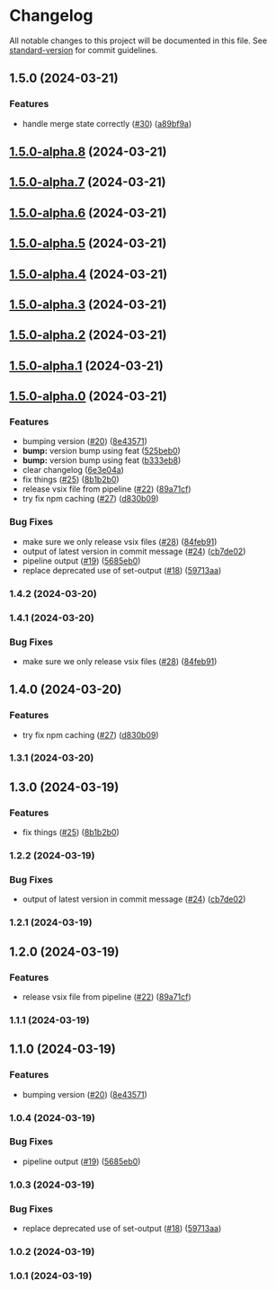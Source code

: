 # Changelog

All notable changes to this project will be documented in this file. See [standard-version](https://github.com/conventional-changelog/standard-version) for commit guidelines.

## 1.5.0 (2024-03-21)


### Features

* handle merge state correctly ([#30](https://github.com/qvotaxon/translation-file-watcher/issues/30)) ([a89bf9a](https://github.com/qvotaxon/translation-file-watcher/commit/a89bf9abb726d0e4338afa643a583a60183491ee))

## [1.5.0-alpha.8](https://github.com/qvotaxon/translation-file-watcher/compare/v1.5.0-alpha.7...v1.5.0-alpha.8) (2024-03-21)

## [1.5.0-alpha.7](https://github.com/qvotaxon/translation-file-watcher/compare/v1.5.0-alpha.6...v1.5.0-alpha.7) (2024-03-21)

## [1.5.0-alpha.6](https://github.com/qvotaxon/translation-file-watcher/compare/v1.5.0-alpha.5...v1.5.0-alpha.6) (2024-03-21)

## [1.5.0-alpha.5](https://github.com/qvotaxon/translation-file-watcher/compare/v1.5.0-alpha.4...v1.5.0-alpha.5) (2024-03-21)

## [1.5.0-alpha.4](https://github.com/qvotaxon/translation-file-watcher/compare/v1.5.0-alpha.3...v1.5.0-alpha.4) (2024-03-21)

## [1.5.0-alpha.3](https://github.com/qvotaxon/translation-file-watcher/compare/v1.5.0-alpha.2...v1.5.0-alpha.3) (2024-03-21)

## [1.5.0-alpha.2](https://github.com/qvotaxon/translation-file-watcher/compare/v1.5.0-alpha.1...v1.5.0-alpha.2) (2024-03-21)

## [1.5.0-alpha.1](https://github.com/qvotaxon/translation-file-watcher/compare/v1.5.0-alpha.0...v1.5.0-alpha.1) (2024-03-21)

## [1.5.0-alpha.0](https://github.com/qvotaxon/translation-file-watcher/compare/v0.1.9...v1.5.0-alpha.0) (2024-03-21)


### Features

* bumping version ([#20](https://github.com/qvotaxon/translation-file-watcher/issues/20)) ([8e43571](https://github.com/qvotaxon/translation-file-watcher/commit/8e43571c9ed18c66004b182c86ea543fa2c9d6dc))
* **bump:** version bump using feat ([525beb0](https://github.com/qvotaxon/translation-file-watcher/commit/525beb03a852fad93edb2d27788d1033179b5084))
* **bump:** version bump using feat ([b333eb8](https://github.com/qvotaxon/translation-file-watcher/commit/b333eb8ab0ac4d33f5afed96bd606ae90cd24fb7))
* clear changelog ([6e3e04a](https://github.com/qvotaxon/translation-file-watcher/commit/6e3e04a3b474f23c3e372bff956aaa5795489285))
* fix things ([#25](https://github.com/qvotaxon/translation-file-watcher/issues/25)) ([8b1b2b0](https://github.com/qvotaxon/translation-file-watcher/commit/8b1b2b074633edea7a22c5c793f4d3fac3d70e05))
* release vsix file from pipeline ([#22](https://github.com/qvotaxon/translation-file-watcher/issues/22)) ([89a71cf](https://github.com/qvotaxon/translation-file-watcher/commit/89a71cf1fcd1ab98291e0af08540a84da40180c6))
* try fix npm caching ([#27](https://github.com/qvotaxon/translation-file-watcher/issues/27)) ([d830b09](https://github.com/qvotaxon/translation-file-watcher/commit/d830b094591bdbcc06c5bc24edbfdb0578fff61f))


### Bug Fixes

* make sure we only release vsix files ([#28](https://github.com/qvotaxon/translation-file-watcher/issues/28)) ([84feb91](https://github.com/qvotaxon/translation-file-watcher/commit/84feb912e4c705cb29184b5ce1181fa1cb3915db))
* output of latest version in commit message ([#24](https://github.com/qvotaxon/translation-file-watcher/issues/24)) ([cb7de02](https://github.com/qvotaxon/translation-file-watcher/commit/cb7de02592fb702909d2a56c41d389309d7f0ae3))
* pipeline output ([#19](https://github.com/qvotaxon/translation-file-watcher/issues/19)) ([5685eb0](https://github.com/qvotaxon/translation-file-watcher/commit/5685eb09bf0543fd9086ce31086b434c3b522d5c))
* replace deprecated use of set-output ([#18](https://github.com/qvotaxon/translation-file-watcher/issues/18)) ([59713aa](https://github.com/qvotaxon/translation-file-watcher/commit/59713aac9e12f4c55b6c18cc4031f8e7282f2eb9))

### 1.4.2 (2024-03-20)

### 1.4.1 (2024-03-20)


### Bug Fixes

* make sure we only release vsix files ([#28](https://github.com/qvotaxon/translation-file-watcher/issues/28)) ([84feb91](https://github.com/qvotaxon/translation-file-watcher/commit/84feb912e4c705cb29184b5ce1181fa1cb3915db))

## 1.4.0 (2024-03-20)


### Features

* try fix npm caching ([#27](https://github.com/qvotaxon/translation-file-watcher/issues/27)) ([d830b09](https://github.com/qvotaxon/translation-file-watcher/commit/d830b094591bdbcc06c5bc24edbfdb0578fff61f))

### 1.3.1 (2024-03-20)

## 1.3.0 (2024-03-19)


### Features

* fix things ([#25](https://github.com/qvotaxon/translation-file-watcher/issues/25)) ([8b1b2b0](https://github.com/qvotaxon/translation-file-watcher/commit/8b1b2b074633edea7a22c5c793f4d3fac3d70e05))

### 1.2.2 (2024-03-19)


### Bug Fixes

* output of latest version in commit message ([#24](https://github.com/qvotaxon/translation-file-watcher/issues/24)) ([cb7de02](https://github.com/qvotaxon/translation-file-watcher/commit/cb7de02592fb702909d2a56c41d389309d7f0ae3))

### 1.2.1 (2024-03-19)

## 1.2.0 (2024-03-19)


### Features

* release vsix file from pipeline ([#22](https://github.com/qvotaxon/translation-file-watcher/issues/22)) ([89a71cf](https://github.com/qvotaxon/translation-file-watcher/commit/89a71cf1fcd1ab98291e0af08540a84da40180c6))

### 1.1.1 (2024-03-19)

## 1.1.0 (2024-03-19)


### Features

* bumping version ([#20](https://github.com/qvotaxon/translation-file-watcher/issues/20)) ([8e43571](https://github.com/qvotaxon/translation-file-watcher/commit/8e43571c9ed18c66004b182c86ea543fa2c9d6dc))

### 1.0.4 (2024-03-19)


### Bug Fixes

* pipeline output ([#19](https://github.com/qvotaxon/translation-file-watcher/issues/19)) ([5685eb0](https://github.com/qvotaxon/translation-file-watcher/commit/5685eb09bf0543fd9086ce31086b434c3b522d5c))

### 1.0.3 (2024-03-19)


### Bug Fixes

* replace deprecated use of set-output ([#18](https://github.com/qvotaxon/translation-file-watcher/issues/18)) ([59713aa](https://github.com/qvotaxon/translation-file-watcher/commit/59713aac9e12f4c55b6c18cc4031f8e7282f2eb9))

### 1.0.2 (2024-03-19)

### 1.0.1 (2024-03-19)